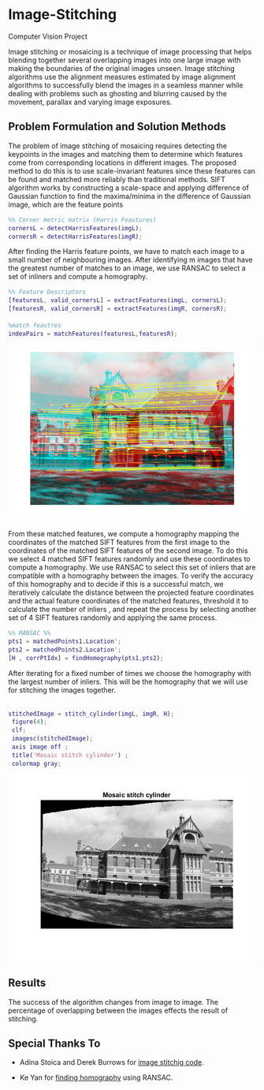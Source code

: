 # Image-Stitching
Computer Vision Project

Image stitching or mosaicing is a technique of image processing that helps blending together several overlapping images into one large image with making the boundaries of the original images unseen. Image stitching algorithms use the alignment measures estimated by image alignment algorithms to successfully blend the images in a seamless manner while dealing with problems such as ghosting and blurring caused by the movement, parallax and varying image exposures. 

## Problem Formulation and Solution Methods

The problem of image stitching of mosaicing requires detecting the keypoints in the images and matching them to determine which features come from corresponding locations in different images. The proposed method to do this is to use scale-invariant features since these features can be found and matched more reliably than traditional methods. SIFT algorithm works by constructing a scale-space and applying difference of Gaussian function to find the maxima/minima in the difference of Gaussian image, which are the feature points  

```MATLAB
%% Corner metric matrix (Harris Feautures)
cornersL = detectHarrisFeatures(imgL);
cornersR = detectHarrisFeatures(imgR);

```
After finding the Harris feature points, we have to match each image to a small number of neighbouring images. After identifying m images that have the greatest number of matches to an image, we use RANSAC to select a set of inliners and compute a homography. 


```MATLAB
%% Feature Descriptors
[featuresL, valid_cornersL] = extractFeatures(imgL, cornersL);
[featuresR, valid_cornersR] = extractFeatures(imgR, cornersR);

%match feautres
indexPairs = matchFeatures(featuresL,featuresR);

```

![harris](https://github.com/ProbisMis/Image-Stitching/blob/master/Screenshots/featurematch.png)


From these matched features, we compute a homography mapping the coordinates of the matched SIFT features from the first image to the coordinates of the matched SIFT features of the second image. To do this we select 4 matched SIFT features randomly and use these coordinates to compute a homography. We use RANSAC to select this set of inliers that are compatible with a homography between the images. To verify the accuracy of this homography and to decide if this is a successful match, we iteratively calculate the distance between the projected feature coordinates and the actual feature coordinates of the matched features, threshold it to calculate the number of inliers , and repeat the process by selecting another set of 4 SIFT features randomly and applying the same process. 

```MATLAB
%% RANSAC %%
pts1 = matchedPoints1.Location';
pts2 = matchedPoints2.Location';
[H , corrPtIdx] = findHomography(pts1,pts2);

```

After iterating for a fixed number of times we choose the homography with the largest number of inliers. This will be the homography that we will use for stitching the images together. 

```MATLAB

stitchedImage = stitch_cylinder(imgL, imgR, H); 
 figure(4);
 clf;
 imagesc(stitchedImage);
 axis image off ;
 title('Mosaic stitch cylinder') ;
 colormap gray;

```

![cylinder](https://github.com/ProbisMis/Image-Stitching/blob/master/Screenshots/cylinder.png)

## Results 

The success of the algorithm changes from image to image.  The percentage of overlapping between the images effects the result of stitching. 


## Special Thanks To

* Adina Stoica and  Derek Burrows for [image stitchig code](EE417Final/Image_mosaicing).


* Ke Yan for  [finding homography](EE417Final/ransac_homography) using RANSAC.


